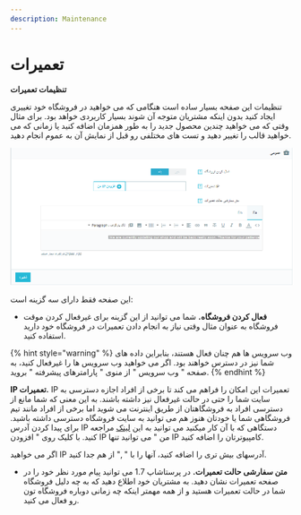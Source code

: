 ```yaml
---
description: Maintenance
---
```


# تعمیرات

**تنظیمات تعمیرات**

تنظیمات این صفحه بسیار ساده است هنگامی که می خواهید در فروشگاه خود تغییری ایجاد کنید بدون اینکه مشتریان متوجه آن شوند بسیار کاربردی خواهد بود. برای مثال وقتی که می خواهید چندین محصول جدید را به طور همزمان اضافه کنید یا زمانی که می خواهید قالب را تغییر دهید و تست های مختلفی رو قبل از نمایش آن به عموم انجام دهید.

![](<../../../.gitbook/assets/0 (54).png>)

این صفحه فقط دارای سه گزینه است:

* **فعال کردن فروشگاه.** شما می توانید از این گزینه برای غیرفعال کردن موقت فروشگاه به عنوان مثال وقتی نیاز به انجام دادن تعمیرات در فروشگاه خود دارید استفاده کنید.

{% hint style="warning" %}
وب سرویس ها هم چنان فعال هستند، بنابراین داده های شما نیز در دسترس خواهند بود. اگر می خواهید وب سرویس ها را غیرفعال کنید، به صفحه " وب سرویس " از منوی " پارامترهای پیشرفته " بروید.
{% endhint %}

**IP تعمیرات.** IP تعمیرات این امکان را فراهم می کند تا برخی از افراد اجازه دسترسی به سایت شما را حتی در حالت غیرفعال نیز داشته باشند. به این معنی که شما مانع از دسترسی افراد به فروشگاهتان از طریق اینترنت می شوید اما برخی از افراد مانند تیم فروشگاهی شما یا خودتان هنوز هم می توانید به سایت فروشگاه دسترسی داشته باشید. برای پیدا کردن آدرس IP دستگاهی که با آن کار میکنید می توانید به این [لینک](http://www.whatismyip.com) مراجعه کنید. با کلیک روی " افزودن IP من " می توانید تنها IP کامپیوترتان را اضافه کنید.

اگر می خواهید IP آدرسهای بیش تری را اضافه کنید، آنها را با " ," از هم جدا کنید.

* **متن سفارشی حالت تعمیرات.** در پرستاشاپ 1.7 می توانید پیام مورد نظر خود را در صفحه تعمیرات نشان دهید. به مشتریان خود اطلاع دهید که به چه دلیل فروشگاه شما در حالت تعمیرات هستید و از همه مهمتر اینکه چه زمانی دوباره فروشگاه تون رو فعال می کنید.
